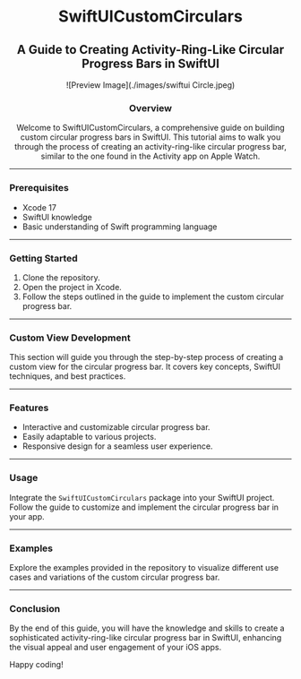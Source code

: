 <div align="center">

# SwiftUICustomCirculars

## A Guide to Creating Activity-Ring-Like Circular Progress Bars in SwiftUI

![Preview Image](./images/swiftui Circle.jpeg)

### Overview

Welcome to SwiftUICustomCirculars, a comprehensive guide on building custom circular progress bars in SwiftUI. This tutorial aims to walk you through the process of creating an activity-ring-like circular progress bar, similar to the one found in the Activity app on Apple Watch.

</div>

---

### Prerequisites

- Xcode 17
- SwiftUI knowledge
- Basic understanding of Swift programming language

---

### Getting Started

1. Clone the repository.
2. Open the project in Xcode.
3. Follow the steps outlined in the guide to implement the custom circular progress bar.

---

### Custom View Development

This section will guide you through the step-by-step process of creating a custom view for the circular progress bar. It covers key concepts, SwiftUI techniques, and best practices.

---

### Features

- Interactive and customizable circular progress bar.
- Easily adaptable to various projects.
- Responsive design for a seamless user experience.

---

### Usage

Integrate the `SwiftUICustomCirculars` package into your SwiftUI project. Follow the guide to customize and implement the circular progress bar in your app.

---

### Examples

Explore the examples provided in the repository to visualize different use cases and variations of the custom circular progress bar.

---

### Conclusion

By the end of this guide, you will have the knowledge and skills to create a sophisticated activity-ring-like circular progress bar in SwiftUI, enhancing the visual appeal and user engagement of your iOS apps.

Happy coding!

